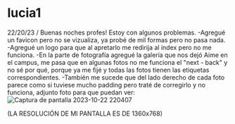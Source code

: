 # lucia1
22/20/23 / Buenas noches profes! Estoy con algunos problemas.
-Agregué un favicon pero no se vizualiza, ya probé de mil formas pero no pasa nada.
-Agregué un logo para que al apretarlo me redirija al index pero no me funciona.
-En la parte de fotografía agregué la galería que nos dejó Aime en el campus, me pasa que en algunas fotos no me funciona el "next - back" y no sé por qué, porque ya me fijé y todas las fotos tienen las etiquetas correspondientes.
-También me sucede que del lado derecho de cada foto parece como si tuviese mucho padding pero traté de corregirlo y no funciona, adjunto foto para que puedan ver: ![Captura de pantalla 2023-10-22 220407](https://github.com/lucialez01/lucia1/assets/141960009/b9014fcc-aaf8-4aeb-9d80-c2c053613f15)

(LA RESOLUCIÓN DE MI PANTALLA ES DE 1360x768)
